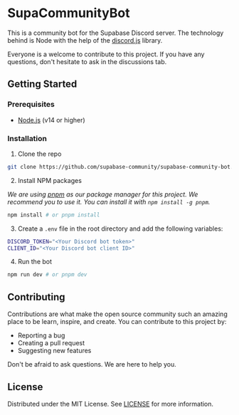 # SupaCommunityBot

This is a community bot for the Supabase Discord server. The technology behind is Node with the help of the [discord.js](https://github.com/discordjs/discord.js) library.

Everyone is a welcome to contribute to this project. If you have any questions, don't hesitate to ask in the discussions tab.

## Getting Started

### Prerequisites

- [Node.js](https://nodejs.org/en/) (v14 or higher)

### Installation

1. Clone the repo

```sh
git clone https://github.com/supabase-community/supabase-community-bot.git
```

2. Install NPM packages

*We are using [pnpm](https://pnpm.io/) as our package manager for this project. We recommend you to use it. You can install it with `npm install -g pnpm`.*

```sh
npm install # or pnpm install
```

3. Create a `.env` file in the root directory and add the following variables:

```sh
DISCORD_TOKEN="<Your Discord bot token>"
CLIENT_ID="<Your Discord bot client ID>"
```

4. Run the bot

```sh
npm run dev # or pnpm dev
```

## Contributing

Contributions are what make the open source community such an amazing place to be learn, inspire, and create. You can contribute to this project by:
  - Reporting a bug
  - Creating a pull request
  - Suggesting new features

Don't be afraid to ask questions. We are here to help you.

## License

Distributed under the MIT License. See [LICENSE](./LICENSE) for more information.